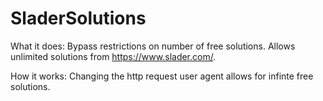 # SladerSolutions
What it does:
Bypass restrictions on number of free solutions. Allows unlimited solutions from https://www.slader.com/.

How it works:
Changing the http request user agent allows for infinte free solutions.
